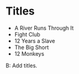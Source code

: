 # Titles

* A River Runs Through It
* Fight Club
* 12 Years a Slave
* The Big Short
* 12 Monkeys

B: Add titles.
